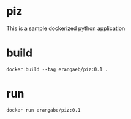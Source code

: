 # piz

This is a sample dockerized python application

# build

```
docker build --tag erangaeb/piz:0.1 .
```

# run
```
docker run erangabe/piz:0.1
```
